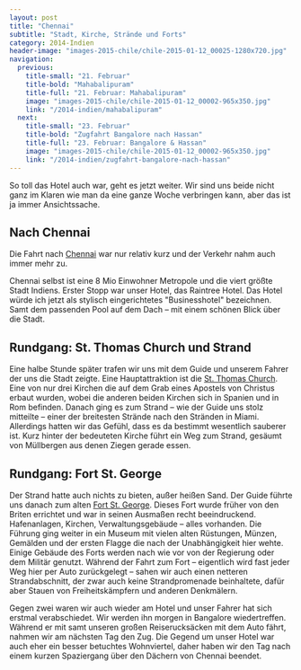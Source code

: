 ```yaml
---
layout: post
title: "Chennai"
subtitle: "Stadt, Kirche, Strände und Forts"
category: 2014-Indien
header-image: "images-2015-chile/chile-2015-01-12_00025-1280x720.jpg"
navigation:
  previous:
    title-small: "21. Februar"
    title-bold: "Mahabalipuram"
    title-full: "21. Februar: Mahabalipuram"
    image: "images-2015-chile/chile-2015-01-12_00002-965x350.jpg"
    link: "/2014-indien/mahabalipuram"
  next:
    title-small: "23. Februar"
    title-bold: "Zugfahrt Bangalore nach Hassan"
    title-full: "23. Februar: Bangalore & Hassan"
    image: "images-2015-chile/chile-2015-01-12_00002-965x350.jpg"
    link: "/2014-indien/zugfahrt-bangalore-nach-hassan"
---
```


So toll das Hotel auch war, geht es jetzt weiter. 
Wir sind uns beide nicht ganz im Klaren wie man da eine ganze Woche verbringen kann, aber das ist ja immer Ansichtssache. 

## Nach Chennai

Die Fahrt nach [Chennai](https://de.wikipedia.org/wiki/Chennai) war nur relativ kurz und der Verkehr nahm auch immer mehr zu. 

Chennai selbst ist eine 8 Mio Einwohner Metropole und die viert größte Stadt Indiens. Erster Stopp war unser Hotel, das Raintree Hotel.
Das Hotel würde ich jetzt als stylisch eingerichtetes "Businesshotel" bezeichnen. Samt dem passenden Pool auf dem Dach – mit einem schönen Blick über die Stadt. 

## Rundgang: St. Thomas Church und Strand

Eine halbe Stunde später trafen wir uns mit dem Guide und unserem Fahrer der uns die Stadt zeigte. Eine Hauptattraktion ist die [St. Thomas Church](https://de.wikipedia.org/wiki/St._Thomas_Basilica).
Eine von nur drei Kirchen die auf dem Grab eines Apostels von Christus erbaut wurden, wobei die anderen beiden Kirchen sich in Spanien und in Rom befinden.
Danach ging es zum Strand – wie der Guide uns stolz mitteilte – einer der breitesten Strände nach den Stränden in Miami. Allerdings hatten wir das Gefühl, dass es da bestimmt wesentlich sauberer ist.
Kurz hinter der bedeuteten Kirche führt ein Weg zum Strand, gesäumt von Müllbergen aus denen Ziegen gerade essen.

## Rundgang: Fort St. George

Der Strand hatte auch nichts zu bieten, außer heißen Sand. Der Guide führte uns danach zum alten [Fort St. George](https://de.wikipedia.org/wiki/Fort_St._George). Dieses Fort wurde früher von den Briten errichtet und war in seinen Ausmaßen recht beeindruckend. Hafenanlagen, Kirchen, Verwaltungsgebäude – alles vorhanden. Die Führung ging weiter in ein Museum mit vielen alten Rüstungen, Münzen, Gemälden und der ersten Flagge die nach der Unabhängigkeit hier wehte. 
Einige Gebäude des Forts werden nach wie vor von der Regierung oder dem Militär genutzt. Während der Fahrt zum Fort – eigentlich wird fast jeder Weg hier per Auto zurückgelegt – sahen wir auch einen netteren Strandabschnitt, der zwar auch keine Strandpromenade beinhaltete, dafür aber Stauen von Freiheitskämpfern und anderen Denkmälern. 

Gegen zwei waren wir auch wieder am Hotel und unser Fahrer hat sich erstmal verabschiedet. Wir werden ihn morgen in Bangalore wiedertreffen. Während er mit samt unseren großen Reiserucksäcken mit dem Auto fährt, nahmen wir am nächsten Tag den Zug. Die Gegend um unser Hotel war auch eher ein besser betuchtes Wohnviertel, daher haben wir den Tag nach einem kurzen Spaziergang über den Dächern von Chennai beendet.
